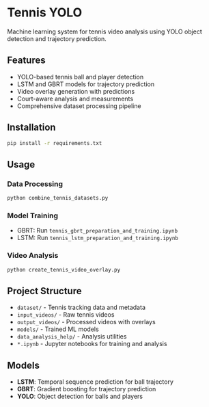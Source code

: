 # Tennis YOLO

Machine learning system for tennis video analysis using YOLO object detection and trajectory prediction.

## Features

- YOLO-based tennis ball and player detection
- LSTM and GBRT models for trajectory prediction
- Video overlay generation with predictions
- Court-aware analysis and measurements
- Comprehensive dataset processing pipeline

## Installation

```bash
pip install -r requirements.txt
```

## Usage

### Data Processing
```bash
python combine_tennis_datasets.py
```

### Model Training
- GBRT: Run `tennis_gbrt_preparation_and_training.ipynb`
- LSTM: Run `tennis_lstm_preparation_and_training.ipynb`

### Video Analysis
```bash
python create_tennis_video_overlay.py
```

## Project Structure

- `dataset/` - Tennis tracking data and metadata
- `input_videos/` - Raw tennis videos
- `output_videos/` - Processed videos with overlays
- `models/` - Trained ML models
- `data_analysis_help/` - Analysis utilities
- `*.ipynb` - Jupyter notebooks for training and analysis

## Models

- **LSTM**: Temporal sequence prediction for ball trajectory
- **GBRT**: Gradient boosting for trajectory prediction
- **YOLO**: Object detection for balls and players